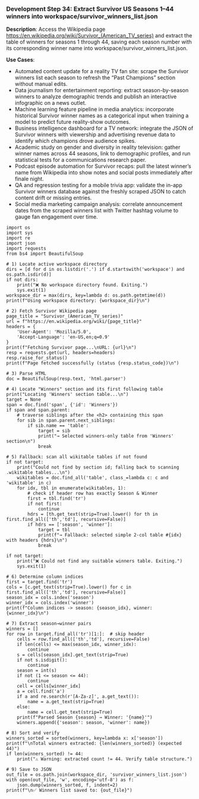 ### Development Step 34: Extract Survivor US Seasons 1–44 winners into workspace/survivor_winners_list.json

**Description**: Access the Wikipedia page https://en.wikipedia.org/wiki/Survivor_(American_TV_series) and extract the table of winners for seasons 1 through 44, saving each season number with its corresponding winner name into workspace/survivor_winners_list.json.

**Use Cases**:
- Automated content update for a reality TV fan site: scrape the Survivor winners list each season to refresh the “Past Champions” section without manual edits.
- Data journalism for entertainment reporting: extract season-by-season winners to analyze demographic trends and publish an interactive infographic on a news outlet.
- Machine learning feature pipeline in media analytics: incorporate historical Survivor winner names as a categorical input when training a model to predict future reality-show outcomes.
- Business intelligence dashboard for a TV network: integrate the JSON of Survivor winners with viewership and advertising revenue data to identify which champions drove audience spikes.
- Academic study on gender and diversity in reality television: gather winner names across 44 seasons, link to demographic profiles, and run statistical tests for a communications research paper.
- Podcast episode automation for Survivor recaps: pull the latest winner’s name from Wikipedia into show notes and social posts immediately after finale night.
- QA and regression testing for a mobile trivia app: validate the in-app Survivor winners database against the freshly scraped JSON to catch content drift or missing entries.
- Social media marketing campaign analysis: correlate announcement dates from the scraped winners list with Twitter hashtag volume to gauge fan engagement over time.

```
import os
import sys
import re
import json
import requests
from bs4 import BeautifulSoup

# 1) Locate active workspace directory
dirs = [d for d in os.listdir('.') if d.startswith('workspace') and os.path.isdir(d)]
if not dirs:
    print("❌ No workspace directory found. Exiting.")
    sys.exit(1)
workspace_dir = max(dirs, key=lambda d: os.path.getmtime(d))
print(f"Using workspace directory: {workspace_dir}\n")

# 2) Fetch Survivor Wikipedia page
page_title = "Survivor_(American_TV_series)"
url = f"https://en.wikipedia.org/wiki/{page_title}"
headers = {
    'User-Agent': 'Mozilla/5.0',
    'Accept-Language': 'en-US,en;q=0.9'
}
print(f"Fetching Survivor page...\nURL: {url}\n")
resp = requests.get(url, headers=headers)
resp.raise_for_status()
print(f"Page fetched successfully (status {resp.status_code})\n")

# 3) Parse HTML
doc = BeautifulSoup(resp.text, 'html.parser')

# 4) Locate "Winners" section and its first following table
print("Locating 'Winners' section table...\n")
target = None
span = doc.find('span', {'id': 'Winners'})
if span and span.parent:
    # traverse siblings after the <h2> containing this span
    for sib in span.parent.next_siblings:
        if sib.name == 'table':
            target = sib
            print("→ Selected winners-only table from 'Winners' section\n")
            break

# 5) Fallback: scan all wikitable tables if not found
if not target:
    print("Could not find by section id; falling back to scanning .wikitable tables...\n")
    wikitables = doc.find_all('table', class_=lambda c: c and 'wikitable' in c)
    for idx, tbl in enumerate(wikitables, 1):
        # check if header row has exactly Season & Winner
        first = tbl.find('tr')
        if not first:
            continue
        hdrs = [th.get_text(strip=True).lower() for th in first.find_all(['th','td'], recursive=False)]
        if hdrs == ['season', 'winner']:
            target = tbl
            print(f"→ Fallback: selected simple 2-col table #{idx} with headers {hdrs}\n")
            break

if not target:
    print("❌ Could not find any suitable winners table. Exiting.")
    sys.exit(1)

# 6) Determine column indices
first = target.find('tr')
cols = [c.get_text(strip=True).lower() for c in first.find_all(['th','td'], recursive=False)]
season_idx = cols.index('season')
winner_idx = cols.index('winner')
print(f"Column indices -> season: {season_idx}, winner: {winner_idx}\n")

# 7) Extract season→winner pairs
winners = []
for row in target.find_all('tr')[1:]:  # skip header
    cells = row.find_all(['th','td'], recursive=False)
    if len(cells) <= max(season_idx, winner_idx):
        continue
    s = cells[season_idx].get_text(strip=True)
    if not s.isdigit():
        continue
    season = int(s)
    if not (1 <= season <= 44):
        continue
    cell = cells[winner_idx]
    a = cell.find('a')
    if a and re.search(r'[A-Za-z]', a.get_text()):
        name = a.get_text(strip=True)
    else:
        name = cell.get_text(strip=True)
    print(f"Parsed Season {season} → Winner: '{name}'")
    winners.append({'season': season, 'winner': name})

# 8) Sort and verify
winners_sorted = sorted(winners, key=lambda x: x['season'])
print(f"\nTotal winners extracted: {len(winners_sorted)} (expected 44)")
if len(winners_sorted) != 44:
    print("⚠️ Warning: extracted count != 44. Verify table structure.")

# 9) Save to JSON
out_file = os.path.join(workspace_dir, 'survivor_winners_list.json')
with open(out_file, 'w', encoding='utf-8') as f:
    json.dump(winners_sorted, f, indent=2)
print(f"\n✅ Winners list saved to: {out_file}")

```